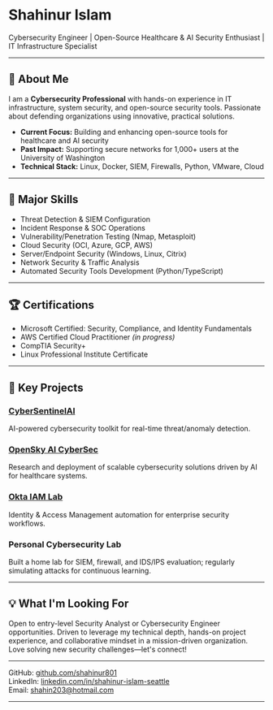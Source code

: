 # Shahinur Islam

Cybersecurity Engineer | Open-Source Healthcare & AI Security Enthusiast | IT Infrastructure Specialist

---

## 👋 About Me

I am a **Cybersecurity Professional** with hands-on experience in IT infrastructure, system security, and open-source security tools. Passionate about defending organizations using innovative, practical solutions.

- **Current Focus:** Building and enhancing open-source tools for healthcare and AI security  
- **Past Impact:** Supporting secure networks for 1,000+ users at the University of Washington  
- **Technical Stack:** Linux, Docker, SIEM, Firewalls, Python, VMware, Cloud

---

## 🥇 Major Skills

- Threat Detection & SIEM Configuration
- Incident Response & SOC Operations
- Vulnerability/Penetration Testing (Nmap, Metasploit)
- Cloud Security (OCI, Azure, GCP, AWS)
- Server/Endpoint Security (Windows, Linux, Citrix)
- Network Security & Traffic Analysis
- Automated Security Tools Development (Python/TypeScript)

---

## 🏆 Certifications

- Microsoft Certified: Security, Compliance, and Identity Fundamentals
- AWS Certified Cloud Practitioner *(in progress)*
- CompTIA Security+
- Linux Professional Institute Certificate

---

## 🚀 Key Projects

### [CyberSentinelAI](https://github.com/shahinur801/CyberSentinelAI)
AI-powered cybersecurity toolkit for real-time threat/anomaly detection.

### [OpenSky AI CyberSec](https://github.com/shahinur801/opensky-ai-cybersec)
Research and deployment of scalable cybersecurity solutions driven by AI for healthcare systems.

### [Okta IAM Lab](https://github.com/shahinur801/okta-iam-lab)
Identity & Access Management automation for enterprise security workflows.

### Personal Cybersecurity Lab
Built a home lab for SIEM, firewall, and IDS/IPS evaluation; regularly simulating attacks for continuous learning.

---

## 💡 What I'm Looking For

Open to entry-level Security Analyst or Cybersecurity Engineer opportunities. Driven to leverage my technical depth, hands-on project experience, and collaborative mindset in a mission-driven organization. Love solving new security challenges—let's connect!

---

GitHub: [github.com/shahinur801](https://github.com/shahinur801)  
LinkedIn: [linkedin.com/in/shahinur-islam-seattle](https://www.linkedin.com/in/shahinur-islam-seattle/)  
Email: shahin203@hotmail.com

---
